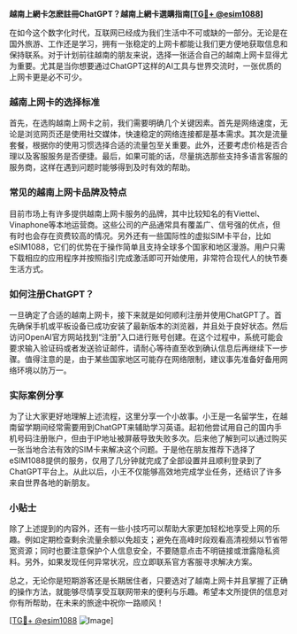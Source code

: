 **越南上網卡怎麽註冊ChatGPT？越南上網卡選購指南[[TG💪+ @esim1088](https://t.me/s/esim1088)]**

在如今这个数字化时代，互联网已经成为我们生活中不可或缺的一部分。无论是在国外旅游、工作还是学习，拥有一张稳定的上网卡都能让我们更方便地获取信息和保持联系。对于计划前往越南的朋友来说，选择一张适合自己的越南上网卡显得尤为重要。尤其是当你想要通过ChatGPT这样的AI工具与世界交流时，一张优质的上网卡更是必不可少。

### 越南上网卡的选择标准

首先，在选购越南上网卡之前，我们需要明确几个关键因素。首先是网络速度，无论是浏览网页还是使用社交媒体，快速稳定的网络连接都是基本需求。其次是流量套餐，根据你的使用习惯选择合适的流量包至关重要。此外，还要考虑价格是否合理以及客服服务是否便捷。最后，如果可能的话，尽量挑选那些支持多语言客服的服务商，这样在遇到问题时能够得到及时有效的帮助。

### 常见的越南上网卡品牌及特点

目前市场上有许多提供越南上网卡服务的品牌，其中比较知名的有Viettel、Vinaphone等本地运营商。这些公司的产品通常具有覆盖广、信号强的优点，但有时也会存在资费较高的情况。另外还有一些国际性的虚拟SIM卡平台，比如eSIM1088，它们的优势在于操作简单且支持全球多个国家和地区漫游。用户只需下载相应的应用程序并按照指引完成激活即可开始使用，非常符合现代人的快节奏生活方式。

### 如何注册ChatGPT？

一旦确定了合适的越南上网卡，接下来就是如何顺利注册并使用ChatGPT了。首先确保手机或平板设备已成功安装了最新版本的浏览器，并且处于良好状态。然后访问OpenAI官方网站找到“注册”入口进行账号创建。在这个过程中，系统可能会要求输入验证码或者发送验证邮件，请耐心等待直至收到确认信息后再继续下一步骤。值得注意的是，由于某些国家地区可能存在网络限制，建议事先准备好备用网络环境以防万一。

### 实际案例分享

为了让大家更好地理解上述流程，这里分享一个小故事。小王是一名留学生，在越南留学期间经常需要用到ChatGPT来辅助学习英语。起初他尝试用自己的国内手机号码注册账户，但由于IP地址被屏蔽导致失败多次。后来他了解到可以通过购买一张当地合法有效的SIM卡来解决这个问题。于是他在朋友推荐下选择了eSIM1088提供的服务，仅用了几分钟就完成了全部设置并且顺利登录到了ChatGPT平台上。从此以后，小王不仅能够高效地完成学业任务，还结识了许多来自世界各地的新朋友。

### 小贴士

除了上述提到的内容外，还有一些小技巧可以帮助大家更加轻松地享受上网的乐趣。例如定期检查剩余流量余额以免超支；避免在高峰时段观看高清视频以节省带宽资源；同时也要注意保护个人信息安全，不要随意点击不明链接或泄露隐私资料。另外，如果发现任何异常状况，应立即联系官方客服寻求解决方案。

总之，无论你是短期游客还是长期居住者，只要选对了越南上网卡并且掌握了正确的操作方法，就能够尽情享受互联网带来的便利与乐趣。希望本文所提供的信息对你有所帮助，在未来的旅途中祝你一路顺风！

[[TG💪+ @esim1088](https://t.me/s/esim1088) ![Image](https://i.postimg.cc/4NQfJmqS/Snipaste-2025-05-13-00-14-12.png)]